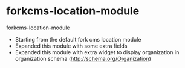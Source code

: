 forkcms-location-module
=======================

forkcms-location-module
- Starting from the default fork cms location module
- Expanded this module with some extra fields
- Expanded this module with extra widget to display organization in organization schema (http://schema.org/Organization)
